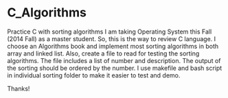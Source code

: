 C_Algorithms
============

Practice C with sorting algorithms
I am taking Operating System this Fall (2014 Fall) as a master student. So, this is the way to review C language.
I choose an Algorithms book and implement most sorting algorithms in both array and linked list.
Also, create a file to read for testing the sorting algorithms. The file includes a list of number and description.
The output of the sorting should be ordered by the number.
I use makefile and bash script in individual sorting folder to make it easier to test and demo.

Thanks!
